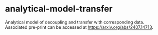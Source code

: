 # analytical-model-transfer
Analytical model of decoupling and transfer with corresponding data. 
Associated pre-print can be accessed at https://arxiv.org/abs/2407.14713. 
